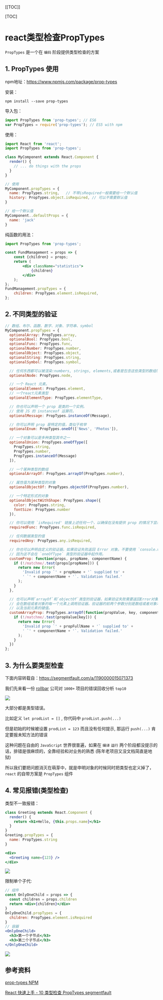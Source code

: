 [[TOC]]

[TOC]



# react类型检查PropTypes

`PropTypes` 是一个在 `编码` 阶段提供类型检查的方案

## 1. PropTypes 使用

npm地址：https://www.npmjs.com/package/prop-types

安装：

```
npm install --save prop-types
```

导入包：

```js
import PropTypes from 'prop-types'; // ES6
var PropTypes = require('prop-types'); // ES5 with npm
```

使用：

```jsx
import React from 'react';
import PropTypes from 'prop-types';

class MyComponent extends React.Component {
  render() {
    // ... do things with the props
  }
}

// 使用
MyComponent.propTypes = {
  name: PropTypes.string,	// 不带isRequired一般需要给一个默认值
  history: PropTypes.object.isRequired,	// 可以不需要默认值
}

// 给一个默认值
MyComponent..defaultProps = {
  name: 'jack'
}
```

纯函数的用法：

```jsx
import PropTypes from 'prop-types';

const FundManagement = props => {
    const {children} = props;
    return (
        <div className="statistics">
            {children}
        </div>
    );
};
FundManagement.propTypes = {
    children: PropTypes.element.isRequired,
};
```



## 2. 不同类型的验证



```jsx
// 数组、布尔、函数、数字、对象、字符串、symbol
MyComponent.propTypes = {
  optionalArray: PropTypes.array,
  optionalBool: PropTypes.bool,
  optionalFunc: PropTypes.func,
  optionalNumber: PropTypes.number,
  optionalObject: PropTypes.object,
  optionalString: PropTypes.string,
  optionalSymbol: PropTypes.symbol,

  // 任何东西都可以被渲染:numbers, strings, elements,或者是包含这些类型的数组(或者是片段)。
  optionalNode: PropTypes.node,

  // 一个 React 元素。
  optionalElement: PropTypes.element,
  // 一个react元素类型
  optionalElementType: PropTypes.elementType,

  // 你也可以声明一个 prop 是类的一个实例。
  // 使用 JS 的 instanceof 运算符。
  optionalMessage: PropTypes.instanceOf(Message),

  // 你可以声明 prop 是特定的值，类似于枚举
  optionalEnum: PropTypes.oneOf(['News', 'Photos']),

  // 一个对象可以是多种类型其中之一
  optionalUnion: PropTypes.oneOfType([
    PropTypes.string,
    PropTypes.number,
    PropTypes.instanceOf(Message)
  ]),

  // 一个某种类型的数组
  optionalArrayOf: PropTypes.arrayOf(PropTypes.number),

  // 属性值为某种类型的对象
  optionalObjectOf: PropTypes.objectOf(PropTypes.number),

  // 一个特定形式的对象
  optionalObjectWithShape: PropTypes.shape({
    color: PropTypes.string,
    fontSize: PropTypes.number
  }),

  // 你可以使用 `isRequired' 链接上述任何一个，以确保在没有提供 prop 的情况下显示警告。
  requiredFunc: PropTypes.func.isRequired,

  // 任何数据类型的值
  requiredAny: PropTypes.any.isRequired,

  // 你也可以声明自定义的验证器。如果验证失败返回 Error 对象。不要使用 `console.warn` 或者 throw ，
  // 因为这不会在 `oneOfType` 类型的验证器中起作用。
  customProp: function(props, propName, componentName) {
    if (!/matchme/.test(props[propName])) {
      return new Error(
        'Invalid prop `' + propName + '` supplied to' +
        ' `' + componentName + '`. Validation failed.'
      );
    }
  },

  // 也可以声明`arrayOf`和`objectOf`类型的验证器，如果验证失败需要返回Error对象。
  // 会在数组或者对象的每一个元素上调用验证器。验证器的前两个参数分别是数组或者对象本身，
  // 以及当前元素的键值。
  customArrayProp: PropTypes.arrayOf(function(propValue, key, componentName, location, propFullName) {
    if (!/matchme/.test(propValue[key])) {
      return new Error(
        'Invalid prop `' + propFullName + '` supplied to' +
        ' `' + componentName + '`. Validation failed.'
      );
    }
  })
};
```



## 3. 为什么要类型检查

下面内容转载自：https://segmentfault.com/a/1190000015071373

我们先来看一份 [rollbar](https://rollbar.com/) 公司对 `1000+` 项目的错误回收分析 `top10`

![](./img/005-react.png)

大部分都是类型错误。

比如定义 `let prodList = []` , 你代码中 `prodList.push(...)`

但是初始的时候被设置 `prodList = 123` 而且没有任何提示, 那运行 `push(...)` 肯定要报未知方法的错误

这种问题在自由的 `JavaScript` 世界很普遍，如果在 `编译` `运行` 两个阶段都没提示的话，排错是很麻烦的，全靠经验和对业务的熟悉 (陈年老项目又没文档简直是地狱)

所以我们要把问题消灭在萌芽中，就是申明对象的时候同时把类型也定义掉了， `react` 的自带方案是 `PropTypes` 组件

## 4. 常见报错(类型检查)

类型不一致报错：

```jsx
class Greeting extends React.Component {
  render() {
    return <h1>Hello, {this.props.name}</h1>
  }
}
Greeting.propTypes = {
  name: PropTypes.string
}

<div>
  <Greeting name={123} />
</div>
```

![](./img/006-react.png)

限制单个子代:

```jsx
// 组件
const OnlyOneChild = props => {
  const children = props.children
  return <div>{children}</div>
}
OnlyOneChild.propTypes = {
  children: PropTypes.element.isRequired
}
// 容器
<OnlyOneChild>
  <h3>第一个子节点</h3>
  <h3>第二个子节点</h3>
</OnlyOneChild>
```

![](./img/007-react.png)







## 参考资料

[prop-types  NPM](https://www.npmjs.com/package/prop-types)

[React 快速上手 - 10 类型检查 PropTypes  segmentfault](https://segmentfault.com/a/1190000015071373)